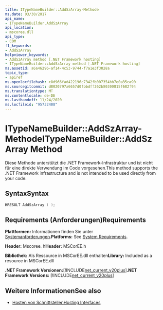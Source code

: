 ```yaml
---
title: ITypeNameBuilder::AddSzArray-Methode
ms.date: 03/30/2017
api_name:
- ITypeNameBuilder.AddSzArray
api_location:
- mscoree.dll
api_type:
- COM
f1_keywords:
- AddSzArray
helpviewer_keywords:
- AddSzArray method [.NET Framework hosting]
- ITypeNameBuilder::AddSzArray method [.NET Framework hosting]
ms.assetid: a6a46296-af14-4c53-9744-f7a1e3f3028a
topic_type:
- apiref
ms.openlocfilehash: c8d966fad422196c7342fb007354bb7e0a35ca90
ms.sourcegitcommit: d8020797a6657d0fbbdff362b80300815f682f94
ms.translationtype: MT
ms.contentlocale: de-DE
ms.lasthandoff: 11/24/2020
ms.locfileid: "95732408"
---
```

# <a name="itypenamebuilderaddszarray-method"></a><span data-ttu-id="33b40-102">ITypeNameBuilder::AddSzArray-Methode</span><span class="sxs-lookup"><span data-stu-id="33b40-102">ITypeNameBuilder::AddSzArray Method</span></span>

<span data-ttu-id="33b40-103">Diese Methode unterstützt die .NET Framework-Infrastruktur und ist nicht für eine direkte Verwendung im Code vorgesehen.</span><span class="sxs-lookup"><span data-stu-id="33b40-103">This method supports the .NET Framework infrastructure and is not intended to be used directly from your code.</span></span>  
  
## <a name="syntax"></a><span data-ttu-id="33b40-104">Syntax</span><span class="sxs-lookup"><span data-stu-id="33b40-104">Syntax</span></span>  
  
```cpp  
HRESULT AddSzArray ( );  
```  
  
## <a name="requirements"></a><span data-ttu-id="33b40-105">Requirements (Anforderungen)</span><span class="sxs-lookup"><span data-stu-id="33b40-105">Requirements</span></span>  

 <span data-ttu-id="33b40-106">**Plattformen:** Informationen finden Sie unter [Systemanforderungen](../../get-started/system-requirements.md).</span><span class="sxs-lookup"><span data-stu-id="33b40-106">**Platforms:** See [System Requirements](../../get-started/system-requirements.md).</span></span>  
  
 <span data-ttu-id="33b40-107">**Header:** Mscoree. h</span><span class="sxs-lookup"><span data-stu-id="33b40-107">**Header:** MSCorEE.h</span></span>  
  
 <span data-ttu-id="33b40-108">**Bibliothek:** Als Ressource in MSCorEE.dll enthalten</span><span class="sxs-lookup"><span data-stu-id="33b40-108">**Library:** Included as a resource in MSCorEE.dll</span></span>  
  
 <span data-ttu-id="33b40-109">**.NET Framework Versionen:**[!INCLUDE[net_current_v20plus](../../../../includes/net-current-v20plus-md.md)]</span><span class="sxs-lookup"><span data-stu-id="33b40-109">**.NET Framework Versions:** [!INCLUDE[net_current_v20plus](../../../../includes/net-current-v20plus-md.md)]</span></span>  
  
## <a name="see-also"></a><span data-ttu-id="33b40-110">Weitere Informationen</span><span class="sxs-lookup"><span data-stu-id="33b40-110">See also</span></span>

- [<span data-ttu-id="33b40-111">Hosten von Schnittstellen</span><span class="sxs-lookup"><span data-stu-id="33b40-111">Hosting Interfaces</span></span>](hosting-interfaces.md)
